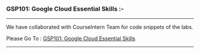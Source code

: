 ### GSP101: Google Cloud Essential Skills :-

----------------------------------------------------------------------------------------------------------------------------------------------

We have collaborated with CourseIntern Team for code snippets of the labs.

Please Go To : [GSP101: Google Cloud Essential Skills](https://www.courseintern.com/post/qwiklabs/challenge-labs/gsp101-google-cloud-essential-skills/)

----------------------------------------------------------------------------------------------------------------------------------------------
